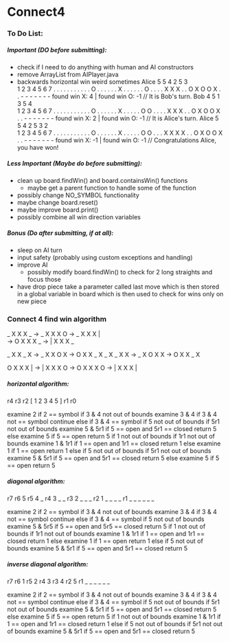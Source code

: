 # Connect4

### To Do List:

##### Important (DO before submitting):
- check if I need to do anything with human and AI constructors
- remove ArrayList from AIPlayer.java
- backwards horizontal win weird sometimes 
		Alice 5   5   4   2   5   3   
		1 2 3 4 5 6 7
		. . . . . . .
		. . . . O . .
		. . . . X . .
		. . . . O . .
		. . X X X . .
		O X O O X . .
		- - - - - - -
		found win X: 4 | found win O: -1 // It is Bob's turn.
		Bob 4   5   1   3   5   4   
		1 2 3 4 5 6 7
		. . . . . . .
		. . . . O . .
		. . . . X . .
		. . . O O . .
		. . X X X . .
		O X O O X . .
		- - - - - - -
		found win X: 2 | found win O: -1 // It is Alice's turn.
		Alice 5   5   4   2   5   3   2   
		1 2 3 4 5 6 7
		. . . . . . .
		. . . . O . .
		. . . . X . .
		. . . O O . .
		. X X X X . .
		O X O O X . .
		- - - - - - -
		found win X: -1 | found win O: -1 // Congratulations Alice, you have won!


##### Less Important (Maybe do before submitting):
- clean up board.findWin() and board.containsWin() functions
	- maybe get a parent function to handle some of the function
- possibly change NO_SYMBOL functionality
- maybe change board.reset()
- maybe improve board.print()
- possibly combine all win direction variables


##### Bonus (Do after submitting, if at all):
- sleep on AI turn
- input safety (probably using custom exceptions and handling)
- improve AI
	- possibly modify board.findWin() to check for 2 long straights and focus those
- have drop piece take a parameter called last move which is then stored in a global variable in board which is then used to check for wins only on new piece


### Connect 4 find win algorithm


_ X X X _	-> 	_ X X X O	->	_ X X X |		
			->	O X X X _	->	| X X X _		

_ X X _ X	->	_ X X O X	-> 	O X X _ X
_ X _ X X	->	_ X O X X	->	O X X _ X


O X X X |	->	| X X X O	->	O X X X O	->	| X X X |

##### horizontal algorithm:
r4
r3
r2 [  1  2  3  4  5  ]
r1 
r0

examine 2
if 2 == symbol
	if 3 & 4 not out of bounds
		examine 3 & 4
		if 3 & 4 not == symbol 
			continue
		else if 3 & 4 == symbol
			if 5 not out of bounds
				if 5r1 not out of bounds
					examine 5 & 5r1
					if 5 == open and 5r1 == closed
						return 5
				else
					examine 5
					if 5 == open
						return 5
			if 1 not out of bounds
				if 1r1 not out of bounds
					examine 1 & 1r1
					if 1 == open and 1r1 == closed
						return 1
				else
					examine 1
					if 1 == open
						return 1
		else
            if 5 not out of bounds
				if 5r1 not out of bounds
					examine 5 & 5r1
					if 5 == open and 5r1 == closed
						return 5
				else
					examine 5
					if 5 == open
						return 5

##### diagonal algorithm:
r7
r6                      5
r5                  4   _
r4              3   _   _
r3          2   _   _   _
r2      1   _   _   _   _
r1  _   _   _   _   _   _

examine 2
if 2 == symbol
	if 3 & 4 not out of bounds
		examine 3 & 4
		if 3 & 4 not == symbol 
			continue
		else if 3 & 4 == symbol
			if 5 not out of bounds
				examine 5 & 5r5
				if 5 == open and 5r5 == closed
					return 5
			if 1 not out of bounds
				if 1r1 not out of bounds
					examine 1 & 1r1
					if 1 == open and 1r1 == closed
						return 1
				else
					examine 1
					if 1 == open
						return 1
		else
			if 5 not out of bounds
				examine 5 & 5r1
				if 5 == open and 5r1 == closed
					return 5

##### inverse diagonal algorithm:
r7
r6	1
r5		2
r4			3
r3				4
r2					5
r1	_	_	_	_	_	_

examine 2
if 2 == symbol
	if 3 & 4 not out of bounds
		examine 3 & 4
		if 3 & 4 not == symbol 
			continue
		else if 3 & 4 == symbol
            if 5 not out of bounds
				if 5r1 not out of bounds
					examine 5 & 5r1
					if 5 == open and 5r1 == closed
						return 5
				else
					examine 5
					if 5 == open
						return 5
			if 1 not out of bounds
				examine 1 & 1r1
				if 1 == open and 1r1 == closed
					return 1
		else
			if 5 not out of bounds
				if 5r1 not out of bounds
					examine 5 & 5r1
					if 5 == open and 5r1 == closed
						return 5
